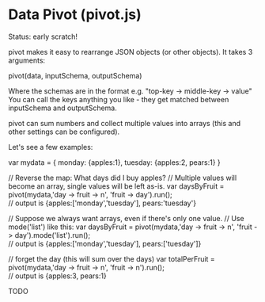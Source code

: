 # Data Pivot (pivot.js)

Status: early scratch!

pivot makes it easy to rearrange JSON objects (or other objects).
It takes 3 arguments:

  pivot(data, inputSchema, outputSchema)

Where the schemas are in the format e.g. "top-key -> middle-key -> value"
You can call the keys anything you like - they get matched between inputSchema and outputSchema.

pivot can sum numbers and collect multiple values into arrays (this and other settings can be configured).

Let's see a few examples:

  var mydata = {
    monday: {apples:1},
    tuesday: {apples:2, pears:1}
  }

  // Reverse the map: What days did I buy apples?
  // Multiple values will become an array, single values will be left as-is.
  var daysByFruit = pivot(mydata,'day -> fruit -> n', 'fruit -> day').run();  
  // output is {apples:['monday','tuesday'], pears:'tuesday'}

  // Suppose we always want arrays, even if there's only one value.
  // Use mode('list') like this:
  var daysByFruit = pivot(mydata,'day -> fruit -> n', 'fruit -> day').mode('list').run();  
  // output is {apples:['monday','tuesday'], pears:['tuesday']}

  // forget the day (this will sum over the days)
  var totalPerFruit = pivot(mydata,'day -> fruit -> n', 'fruit -> n').run();  
  // output is {apples:3, pears:1}

TODO
